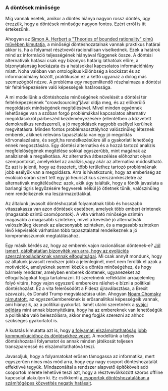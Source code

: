 ### A döntések minősége

Míg vannak esetek, amikor a döntés hiánya nagyon rossz döntés, úgy érezzük, hogy a döntések minősége nagyon fontos. Ezért erről is itt értekezünk.

Ahogyan az [Simon A. Herbert a "Theories of bounded rationality" című művében kimutatja](http://innovbfa.viabloga.com/files/Herbert_Simon___theories_of_bounded_rationality___1972.pdf), a minőségi döntéshozatalnak vannak praktikus határai akkor is, ha a folyamat résztvevői racionálisan viselkednek. Ezek a határok mind az információ teljességének hiányával függenek össze. A döntési alternatívák hatásai csak egy bizonyos határig láthatóak előre, a bizonytalanság kockázata és a hatásokkal kapcsolatos információhiány miatt. Noha valóban van ontologikus különbség a kockázat és az információhiány között, praktikusan ez a kettő ugyanaz a dolog más szemszögből nézve. A probléma egy megemlítendő részhalmaza a döntési tér feltérképezésére való képességek határossága.

A mi modellünk a döntéshozás minőségének növelését a döntési tér feltérképezésének "crowdsourcing"jával oldja meg, és az előkerülő megoldások minőségének megítélésével. Mivel minden egyénnek lehetősége van a szóban forgó problémákkal kapcsolatos alternatív megoldásokról párbeszéd kezdeményezésére \(ellentétben a közvetett demokratikus rendszerrel\), a jó megoldások nagyobb eséllyel kerülnek megvitatásra. Minden fontos problémaosztályhoz valószínűleg léteznek emberek, akiknek releváns tapasztalata van egy jó megoldás körvonalazására, és segít,ha rendelkezésükre áll a gyakorlati lehetőség ennek megosztására. Egy döntési alternatíva és a hozzá tartozó analízis megfelelőségének megítélése sokkal egyszerűbb, mint magának az analízisnek a megalkotása. Az alternatíva átbeszélése előhozhat olyan szempontokat, amelyekkel az analízis,vagy akár az alternatíva módosítható. Ez azt is jelenti, hogy az összetett, több területhez tartozó problémáknak jobb esélyük van a megoldásra. Arra is hivatkozunk, hogy az emberiség az evolúció során szert tett egy jó heurisztikus szerszámkészletre az alternatívák megítéléséhez: azok, akik úgy találták, hogy a főnök javaslata a barlangi tigris legyőzésére fegyverek nélkül jó ötletnek tűnik, valószínűleg nem rendelkeznek ma leszármazottakkal.

Az általunk javasolt döntéshozatali folyamatnak több és hosszabb vitaszakasza van azon döntések esetében, amelyek több embert érintenek \(magasabb szintű csomópontok\). A vita várható minősége szintén magasabb a magasabb szinteken, mivel a kevésbé jó alternatívák valószínűleg kiesnek az alacsonyabb szinteken, és a magasabb szinteken lévő képviselők várhatóan több tapasztalattal rendelkeznek a jó kompromisszumok megtalálásához.

Egy másik kérdés az, hogy az emberek vajon racionálisan döntenek-e? [Jól ismert, cáfolhatatlan bizonyíték van arra, hogy az evolúciós szerszámosládánknak vannak elfogultságai](http://psiexp.ss.uci.edu/research/teaching/Tversky_Kahneman_1974.pdf). Mi csak annyit mondunk, hogy az általunk javasolt rendszer jobb a jelenleginél, mert nem ferdítik el azok a motivációk, amelyeknek semmi közük a döntés minőségéhez, és hogy bármely rendszer, amelyben emberek döntenek, ugyanezeket az elfogultságokat fogja tartalmazni. Itt szeretnénk reflektálni arraajelenleg folyó vitára, hogy vajon egyszerű emberekre rálehet-e bízni a politikai döntéshozást. Ez a vita felerősödött a Fidesz újraválasztása, a Brexit szavazás, és Donald Trump megválasztása után. Ahogyan [Noam Chomsky rámutatott](http://www.alternet.org/noam-chomsky-why-americans-know-so-much-about-sports-so-little-about-world-affairs), az egyszerűembereknek is erősanalitikai képességeik vannak, ami hiányzik, az a politikai gyakorlat. Ismét utalni szeretnénk a [svájci példára](http://www.sciencedirect.com/science/article/pii/S0176268000000033) mint annak bizonyítékára, hogy ha az embereknek van lehetőségük a politikába való beleszólásra, akkor meg fogják szerezni az ahhoz szükséges gyakorlatot is.

A kutatás kimutatta azt is, hogy [a folyamati elszámoltathatóság jobb kommunikációhoz és döntésekhez vezet](http://www.sciencedirect.com/science/article/pii/S0022103106000898). A modellünk a teljes döntéshozatali folyamatot és annak minden játékosát teljesen transzparenssé és elszámoltathatóvá teszi.

Javasoljuk, hogy a folyamatokat erősen támogassa az informatika, mert egyszerűen nincs más mód arra, hogy egy nagy csoport döntéshozatalát effektívvé tegyük. Mindazonáltal a rendszer alapvető építőköveit adó csoportok mérete lehetővé teszi azt, hogy a résztvevőkközött szoros offline kapcsolat alakuljon ki. Ez csökkenti [a csoportok döntéshozatalában a számítógépes közvetítés negatív hatásait](http://www.sciencedirect.com/science/article/pii/S0749597801929619).

